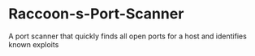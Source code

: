 # Raccoon-s-Port-Scanner
A port scanner that quickly finds all open ports for a host and identifies known exploits

